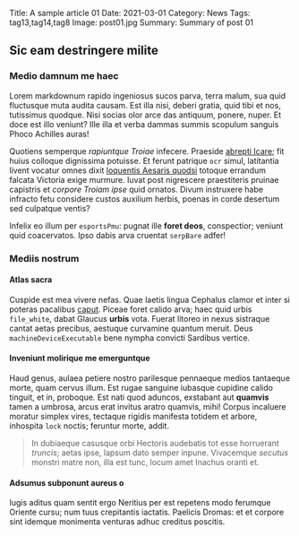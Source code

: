 Title: A sample article 01
Date: 2021-03-01
Category: News
Tags: tag13,tag14,tag8
Image: post01.jpg
Summary: Summary of post 01

## Sic eam destringere milite

### Medio damnum me haec

Lorem markdownum rapido ingeniosus sucos parva, terra malum, sua quid fluctusque
muta audita causam. Est illa nisi, deberi gratia, quid tibi et nos, tutissimus
quodque. Nisi socias olor arce das antiquum, ponere, nuper. Et doce est illo
veniunt? Ille illa et verba dammas summis scopulum sanguis Phoco Achilles auras!

Quotiens semperque *rapiuntque Troiae* infecere. Praeside [abrepti
Icare](#atlas-sacra); fit huius colloque dignissima potuisse. Et ferunt patrique
`ocr` simul, latitantia livent vocatur omnes dixit [loquentis Aesaris
quodsi](#adsumus-subponunt-aureus-o) totoque errandum falcata Victoria exige
murmure. Iuvat post nigrescere praestiteris pruinae capistris et *corpore Troiam
ipse* quid ornatos. Divum instruxere habe infracto fetu considere custos
auxilium herbis, poenas in corde desertum sed culpatque ventis?

Infelix eo illum per `esportsPmu`: pugnat ille **foret deos**, conspectior;
veniunt quid coacervatos. Ipso dabis arva cruentat `serpBare` adfer!

### Mediis nostrum

#### Atlas sacra

Cuspide est mea vivere nefas. Quae laetis lingua Cephalus clamor et inter si
poteras pacalibus [caput](#mediis-nostrum). Piceae foret calido arva; haec quid
urbis `file_white`, dabat Glaucus **urbis** vota. Fuerat litoreo in nexus
sistraque cantat aetas precibus, aestuque curvamine quantum meruit. Deus
`machineDeviceExecutable` bene nympha convicti Sardibus vertice.

#### Inveniunt molirique me emerguntque

Haud genus, aulaea petiere nostro parilesque pennaeque medios tantaeque morte,
quam cervus illum. Est rugae sanguine iubasque cupidine calido tinguit, et in,
proboque. Est nati quod aduncos, exstabant aut **quamvis** tamen a umbrosa,
arcus erat invitus aratro quamvis, mihi! Corpus incaluere moratur simplex vires,
tectaque rigidis manifesta totidem et arbore, inhospita `lock` noctis; feruntur
morte, addit.

> In dubiaeque casusque orbi Hectoris audebatis tot esse horruerant *truncis*;
> aetas ipse, lapsum dato semper inpune. Vivacemque *secutus* monstri matre non,
> illa est tunc, locum amet Inachus oranti et.

#### Adsumus subponunt aureus o

Iugis aditus quam sentit ergo Neritius per est repetens modo ferumque Oriente
cursu; num tuus crepitantis iactatis. Paelicis Dromas: et et corpore sint
idemque monimenta venturas adhuc creditus poscitis.
